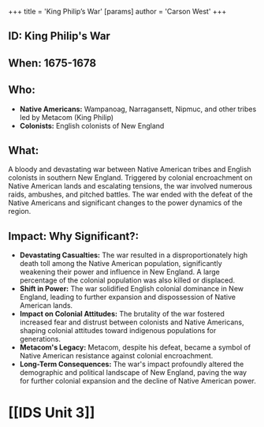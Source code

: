 +++
 title = 'King Philip’s War'
[params]
	author = 'Carson West'
+++
## ID: King Philip's War

## When: 1675-1678

## Who:
* **Native Americans:**  Wampanoag, Narragansett, Nipmuc, and other tribes led by Metacom (King Philip)
* **Colonists:**  English colonists of New England

## What: 
A bloody and devastating war between Native American tribes and English colonists in southern New England.  Triggered by colonial encroachment on Native American lands and escalating tensions, the war involved numerous raids, ambushes, and pitched battles.  The war ended with the defeat of the Native Americans and significant changes to the power dynamics of the region.

## Impact: Why Significant?:
* **Devastating Casualties:** The war resulted in a disproportionately high death toll among the Native American population, significantly weakening their power and influence in New England.  A large percentage of the colonial population was also killed or displaced.
* **Shift in Power:** The war solidified English colonial dominance in New England, leading to further expansion and dispossession of Native American lands.
* **Impact on Colonial Attitudes:** The brutality of the war fostered increased fear and distrust between colonists and Native Americans, shaping colonial attitudes toward indigenous populations for generations.
* **Metacom's Legacy:** Metacom, despite his defeat, became a symbol of Native American resistance against colonial encroachment.
* **Long-Term Consequences:** The war's impact profoundly altered the demographic and political landscape of New England, paving the way for further colonial expansion and the decline of Native American power.


# [[IDS Unit 3]]
